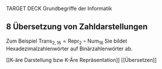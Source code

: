 TARGET DECK
Grundbegriffe der Informatik

8 Übersetzung von Zahldarstellungen
---
Zum Beispiel
$\text{Trans}_{2,16} = \text{Repr}_2 \circ \text{Num}_{16}$
Sie bildet Hexadezimalzahlenwörter auf Binärzahlenwörter ab.
<!--ID: 1706974264012-->

[[K-äre Darstellung bzw K-Äre Repräsentation]]
[[Übersetzen]]